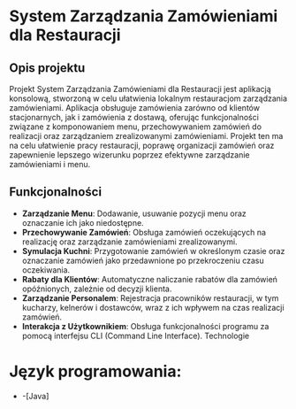 # System Zarządzania Zamówieniami dla Restauracji
## Opis projektu
Projekt System Zarządzania Zamówieniami dla Restauracji jest aplikacją konsolową, stworzoną w celu ułatwienia lokalnym restauracjom zarządzania zamówieniami. Aplikacja obsługuje zamówienia zarówno od klientów stacjonarnych, jak i zamówienia z dostawą, oferując funkcjonalności związane z komponowaniem menu, przechowywaniem zamówień do realizacji oraz zarządzaniem zrealizowanymi zamówieniami. Projekt ten ma na celu ułatwienie pracy restauracji, poprawę organizacji zamówień oraz zapewnienie lepszego wizerunku poprzez efektywne zarządzanie zamówieniami i menu.

## Funkcjonalności
* **Zarządzanie Menu**: Dodawanie, usuwanie pozycji menu oraz oznaczanie ich jako niedostępne.
* **Przechowywanie Zamówień**: Obsługa zamówień oczekujących na realizację oraz zarządzanie zamówieniami zrealizowanymi.
* **Symulacja Kuchni**: Przygotowanie zamówień w określonym czasie oraz oznaczanie zamówień jako przedawnione po przekroczeniu czasu oczekiwania.
* **Rabaty dla Klientów**: Automatyczne naliczanie rabatów dla zamówień opóźnionych, zależnie od decyzji klienta.
* **Zarządzanie Personalem**: Rejestracja pracowników restauracji, w tym kucharzy, kelnerów i dostawców, wraz z ich wpływem na czas realizacji zamówień.
* **Interakcja z Użytkownikiem**: Obsługa funkcjonalności programu za pomocą interfejsu CLI (Command Line Interface).
Technologie
# Język programowania: 
* -[Java]
